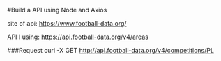 #Build a API using Node and Axios

site of api: https://www.football-data.org/

API I using: https://api.football-data.org/v4/areas

###Request
curl -X GET http://api.football-data.org/v4/competitions/PL
